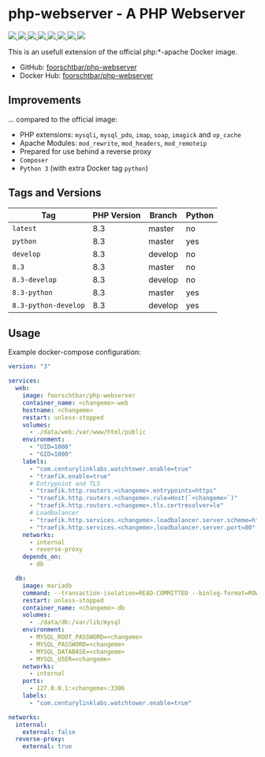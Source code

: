 # php-webserver - A PHP Webserver

[
![](https://img.shields.io/docker/v/foorschtbar/php-webserver?style=plastic)
![](https://img.shields.io/docker/pulls/foorschtbar/php-webserver?style=plastic)
![](https://img.shields.io/docker/stars/foorschtbar/php-webserver?style=plastic)
![](https://img.shields.io/docker/image-size/foorschtbar/php-webserver?style=plastic)
](https://hub.docker.com/repository/docker/foorschtbar/php-webserver)
[
![](https://img.shields.io/github/actions/workflow/status/foorschtbar/php-webserver/build.yml?style=plastic)
![](https://img.shields.io/github/languages/top/foorschtbar/php-webserver?style=plastic)
![](https://img.shields.io/github/last-commit/foorschtbar/php-webserver?style=plastic)
![](https://img.shields.io/github/license/foorschtbar/php-webserver?style=plastic)
](https://github.com/foorschtbar/php-webserver)

This is an usefull extension of the official php:\*-apache Docker image.

- GitHub: [foorschtbar/php-webserver](https://github.com/foorschtbar/php-webserver)
- Docker Hub: [foorschtbar/php-webserver](https://hub.docker.com/r/foorschtbar/php-webserver)

## Improvements

... compared to the official image:

- PHP extensions: `mysqli`, `mysql_pdo`, `imap`, `soap`, `imagick` and `op_cache`
- Apache Modules: `mod_rewrite`, `mod_headers`, `mod_remoteip`
- Prepared for use behind a reverse proxy
- `Composer`
- `Python 3` (with extra Docker tag `python`)

## Tags and Versions

| Tag                  | PHP Version | Branch  | Python |
| -------------------- | ----------- | ------- | ------ |
| `latest`             | 8.3         | master  | no     |
| `python`             | 8.3         | master  | yes    |
| `develop`            | 8.3         | develop | no     |
| `8.3`                | 8.3         | master  | no     |
| `8.3-develop`        | 8.3         | develop | no     |
| `8.3-python`         | 8.3         | master  | yes    |
| `8.3-python-develop` | 8.3         | develop | yes    |

## Usage

Example docker-compose configuration:

```yml
version: "3"

services:
  web:
    image: foorschtbar/php-webserver
    container_name: <changeme>-web
    hostname: <changeme>
    restart: unless-stopped
    volumes:
      - ./data/web:/var/www/html/public
    environment:
      - "UID=1000"
      - "GID=1000"
    labels:
      - "com.centurylinklabs.watchtower.enable=true"
      - "traefik.enable=true"
      # Entrypoint and TLS
      - "traefik.http.routers.<changeme>.entrypoints=https"
      - "traefik.http.routers.<changeme>.rule=Host(`<changeme>`)"
      - "traefik.http.routers.<changeme>.tls.certresolver=le"
      # Loadbalancer
      - "traefik.http.services.<changeme>.loadbalancer.server.scheme=http"
      - "traefik.http.services.<changeme>.loadbalancer.server.port=80"
    networks:
      - internal
      - reverse-proxy
    depends_on:
      - db

  db:
    image: mariadb
    command: --transaction-isolation=READ-COMMITTED --binlog-format=ROW
    restart: unless-stopped
    container_name: <changeme>-db
    volumes:
      - ./data/db:/var/lib/mysql
    environment:
      - MYSQL_ROOT_PASSWORD=<changeme>
      - MYSQL_PASSWORD=<changeme>
      - MYSQL_DATABASE=<changeme>
      - MYSQL_USER=<changeme>
    networks:
      - internal
    ports:
      - 127.0.0.1:<changeme>:3306
    labels:
      - "com.centurylinklabs.watchtower.enable=true"

networks:
  internal:
    external: false
  reverse-proxy:
    external: true
```
